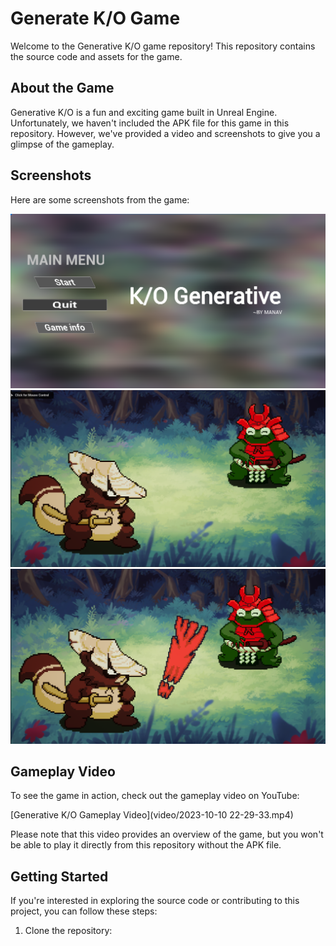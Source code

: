 # Generate K/O Game

Welcome to the Generative K/O game repository! This repository contains the source code and assets for the game.

## About the Game
Generative K/O is a fun and exciting game built in Unreal Engine. Unfortunately, we haven't included the APK file for this game in this repository. However, we've provided a video and screenshots to give you a glimpse of the gameplay.

## Screenshots
Here are some screenshots from the game:

![Screenshot 1](screenshots/1.png)
![Screenshot 2](screenshots/2.png)
![Screenshot 3](screenshots/3.png)

## Gameplay Video
To see the game in action, check out the gameplay video on YouTube:

[Generative K/O Gameplay Video](video/2023-10-10 22-29-33.mp4)

Please note that this video provides an overview of the game, but you won't be able to play it directly from this repository without the APK file.

## Getting Started
If you're interested in exploring the source code or contributing to this project, you can follow these steps:

1. Clone the repository:

